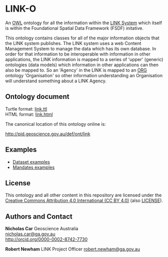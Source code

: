 # LINK-O
An [OWL](https://en.wikipedia.org/wiki/Web_Ontology_Language) ontology for all the information within the [LINK System](http://link.fsdf.org.au) which itself is within the Foundational Spatial Data Framework (FSDF) initative.

This ontology contains classes for all of the major information objects that the LINK system publishes. The LINK system uses a web Content Management System to manage the data which has its own database. In order for that information to be interoperable with information in other applications, the LINK information is mapped to a series of 'upper' (generic) ontologies (data models) which information in other applications can then also be mapped to. So an 'Agency' in the LINK is mapped to an [ORG](https://www.w3.org/TR/vocab-org/) ontology 'Organisation' so other information understanding an Organisation will understand something about a LINK Agency.


## Ontology document
Turtle format: [link.ttl](link.ttl)  
HTML format: [link.html](link.html)

The canonical location of this ontology online is:

<http://pid.geoscience.gov.au/def/ont/link>  


## Examples

* [Dataset examples](examples/datasets.md)
* [Mandates examples](examples/mandates.md)

## License
This ontology and all other content in this repository are licensed under the [Creative Commons Attribution 4.0 International (CC BY 4.0)](https://creativecommons.org/licenses/by/4.0/) (also [LICENSE](LICENSE)).


## Authors and Contact
**Nicholas Car**
Geoscience Australia  
<nicholas.car@ga.gov.au>  
<http://orcid.org/0000-0002-8742-7730>

**Robert Newham**
LINK Project Officer
<robert.newham@ga.gov.au>  
